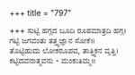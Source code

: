 +++
title = "797"

+++
ಸುಟ್ಟಿ ಹಗ್ಗದ ಬೂದಿ ರೂಪಮಾತ್ರದಿ ಹಗ್ಗ।  
ಗಟ್ಟಿ ಜಗವಂತು ತತ್ತ್ವಜ್ಞಾನ ಸೋಕೆ॥  
ತೊಟ್ಟಿಹುದು ಲೋಕರೂಪವ, ತಾತ್ತ್ವಿಕನ ವೃತ್ತಿ।  
ಕಟ್ಟಿದವನಾತ್ಮವನು - ಮಂಕುತಿಮ್ಮ॥  

